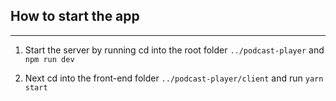 ## How to start the app
-----------------------
1. Start the server by running cd into the root folder ``../podcast-player`` and ``npm run dev``

2. Next cd into the front-end folder ``../podcast-player/client`` and run ``yarn start``
